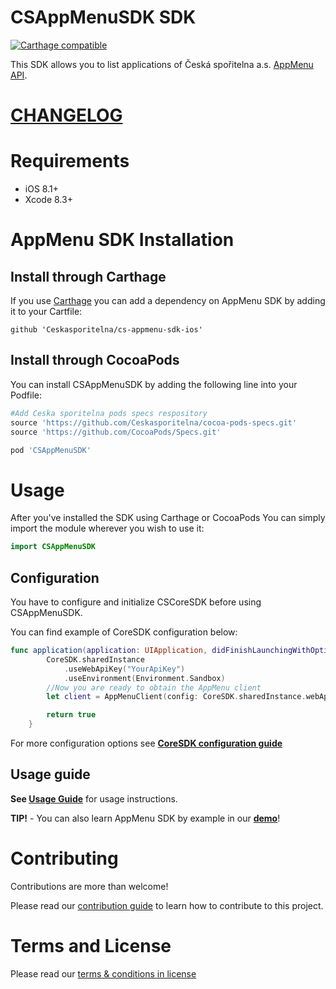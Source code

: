 # CSAppMenuSDK SDK

[![Carthage compatible](https://img.shields.io/badge/Carthage-compatible-4BC51D.svg?style=flat)](https://github.com/Carthage/Carthage)

This SDK allows you to list applications of Česká spořitelna a.s. [AppMenu API](http://docs.ext0csasapplications.apiary.io/#reference/appmenu).

# [CHANGELOG](CHANGELOG.md)

# Requirements

- iOS 8.1+
- Xcode 8.3+

# AppMenu SDK Installation

## Install through Carthage

If you use [Carthage](https://github.com/Carthage/Carthage) you can add a dependency on AppMenu SDK by adding it to your Cartfile:

```
github 'Ceskasporitelna/cs-appmenu-sdk-ios'
```

## Install through CocoaPods

You can install CSAppMenuSDK by adding the following line into your Podfile:

```ruby
#Add Ceska sporitelna pods specs respository
source 'https://github.com/Ceskasporitelna/cocoa-pods-specs.git'
source 'https://github.com/CocoaPods/Specs.git'

pod 'CSAppMenuSDK'
```

# Usage

After you've installed the SDK using Carthage or CocoaPods You can simply import the module wherever you wish to use it:

```swift
import CSAppMenuSDK
```

## Configuration

You have to configure and initialize CSCoreSDK before using CSAppMenuSDK.

You can find example of CoreSDK configuration below:

```swift
func application(application: UIApplication, didFinishLaunchingWithOptions launchOptions: [NSObject: AnyObject]?) -> Bool {
        CoreSDK.sharedInstance
            .useWebApiKey("YourApiKey")
            .useEnvironment(Environment.Sandbox)
        //Now you are ready to obtain the AppMenu client
        let client = AppMenuClient(config: CoreSDK.sharedInstance.webApiConfiguration)

        return true
    }
```

For more configuration options see **[CoreSDK configuration guide](https://github.com/Ceskasporitelna/cs-core-sdk-ios/blob/master/docs/configuration.md)**

## Usage guide

**See [Usage Guide](./docs/appMenu.md)** for usage instructions.

**TIP!** - You can also learn AppMenu SDK by example in our [**demo**](https://github.com/Ceskasporitelna/csas-sdk-demo-ios)!

# Contributing

Contributions are more than welcome!

Please read our [contribution guide](CONTRIBUTING.md) to learn how to contribute to this project.

# Terms and License

Please read our [terms & conditions in license](LICENSE.md)
